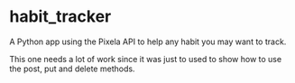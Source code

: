 # habit_tracker
A Python app using the Pixela API to help any habit you may want to track.

This one needs a lot of work since it was just to used to show how to use the post, put and delete methods.
